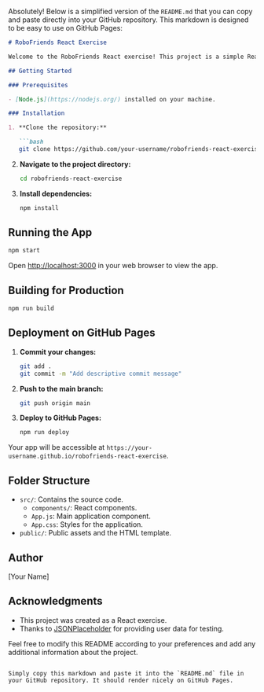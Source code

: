Absolutely! Below is a simplified version of the `README.md` that you can copy and paste directly into your GitHub repository. This markdown is designed to be easy to use on GitHub Pages:

```markdown
# RoboFriends React Exercise

Welcome to the RoboFriends React exercise! This project is a simple React application that fetches user data from the [JSONPlaceholder](https://jsonplaceholder.typicode.com/) API and displays a list of robot cards. Users can search for specific robots using the search functionality.

## Getting Started

### Prerequisites

- [Node.js](https://nodejs.org/) installed on your machine.

### Installation

1. **Clone the repository:**

   ```bash
   git clone https://github.com/your-username/robofriends-react-exercise.git
   ```

2. **Navigate to the project directory:**

   ```bash
   cd robofriends-react-exercise
   ```

3. **Install dependencies:**

   ```bash
   npm install
   ```

## Running the App

```bash
npm start
```

Open [http://localhost:3000](http://localhost:3000) in your web browser to view the app.

## Building for Production

```bash
npm run build
```

## Deployment on GitHub Pages

1. **Commit your changes:**

   ```bash
   git add .
   git commit -m "Add descriptive commit message"
   ```

2. **Push to the main branch:**

   ```bash
   git push origin main
   ```

3. **Deploy to GitHub Pages:**

   ```bash
   npm run deploy
   ```

Your app will be accessible at `https://your-username.github.io/robofriends-react-exercise`.

## Folder Structure

- `src/`: Contains the source code.
  - `components/`: React components.
  - `App.js`: Main application component.
  - `App.css`: Styles for the application.
- `public/`: Public assets and the HTML template.

## Author

[Your Name]

## Acknowledgments

- This project was created as a React exercise.
- Thanks to [JSONPlaceholder](https://jsonplaceholder.typicode.com/) for providing user data for testing.

Feel free to modify this README according to your preferences and add any additional information about the project.
```

Simply copy this markdown and paste it into the `README.md` file in your GitHub repository. It should render nicely on GitHub Pages.
